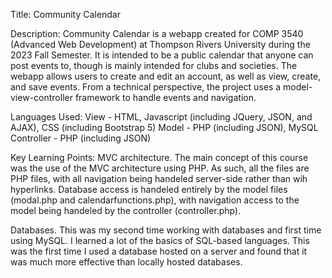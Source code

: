 Title:
Community Calendar

Description:
Community Calendar is a webapp created for COMP 3540 (Advanced Web Development) at Thompson Rivers University during the 2023 Fall Semester. It is intended to be a public calendar that anyone can post events to, though is mainly intended for clubs and societies. The webapp allows users to create and edit an account, as well as view, create, and save events. 
From a technical perspective, the project uses a model-view-controller framework to handle events and navigation.

Languages Used:
View - HTML, Javascript (including JQuery, JSON, and AJAX), CSS (including Bootstrap 5)
Model - PHP (including JSON), MySQL
Controller - PHP (including JSON)

Key Learning Points:
MVC architecture. The main concept of this course was the use of the MVC architecture using PHP. As such, all the files are PHP files, with all navigation being handeled server-side rather than wih hyperlinks. Database access is handeled entirely by the model files (modal.php and calendarfunctions.php), with navigation access to the model being handeled by the controller (controller.php).

Databases. This was my second time working with databases and first time using MySQL. I learned a lot of the basics of SQL-based languages. This was the first time I used a database hosted on a server and found that it was much more effective than locally hosted databases.
